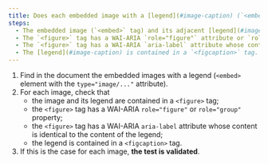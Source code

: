```yaml
---
title: Does each embedded image with a [legend](#image-caption) (`<embed>` tag associated with an adjacent [legend](#image-caption), if necessary, meet these conditions?
steps:
  - The embedded image (`<embed>` tag) and its adjacent [legend](#image-caption) are contained in a `<figure>` tag.
  - The `<figure>` tag has a WAI-ARIA `role="figure"` attribute or `role="group"`.
  - The `<figure>` tag has a WAI-ARIA `aria-label` attribute whose content is identical to the content of the [legend](#image-caption).
  - The [legend](#image-caption) is contained in a `<figcaption>` tag.
---
```


1. Find in the document the embedded images with a legend (`<embed>` element with the `type="image/..."` attribute).
2. For each image, check that
   - the image and its legend are contained in a `<figure>` tag;
   - the `<figure>` tag has a WAI-ARIA `role="figure"` or `role="group"` property;
   - the `<figure>` tag has a WAI-ARIA `aria-label` attribute whose content is identical to the content of the legend;
   - the legend is contained in a `<figcaption>` tag.
3. If this is the case for each image, **the test is validated**.
